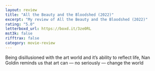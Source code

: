 ```yaml
---
layout: review
title: "All the Beauty and the Bloodshed (2022)"
excerpt: "My review of All the Beauty and the Bloodshed (2022)"
rating: "5.0"
letterboxd_url: https://boxd.it/3ze0RL
mst3k: false
rifftrax: false
category: movie-review
---
```


Being disillusioned with the art world and it’s ability to reflect life, Nan Goldin reminds us that art can — no seriously — change the world
